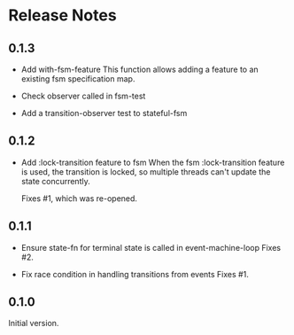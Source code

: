 # Release Notes

## 0.1.3

- Add with-fsm-feature
  This function allows adding a feature to an existing fsm specification map.

- Check observer called in fsm-test

- Add a transition-observer test to stateful-fsm

## 0.1.2

- Add :lock-transition feature to fsm
  When the fsm :lock-transition feature is used, the transition is locked,
  so multiple threads can't update the state concurrently.

  Fixes #1, which was re-opened.

## 0.1.1

- Ensure state-fn for terminal state is called in event-machine-loop
  Fixes #2.

- Fix race condition in handling transitions from events
  Fixes #1.

## 0.1.0

Initial version.
